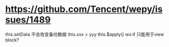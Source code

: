 # https://github.com/Tencent/wepy/issues/1489

this.setData 不会改变备份数据  this.xxx = yyy
this.$apply()
wx:if 只能用于view block?